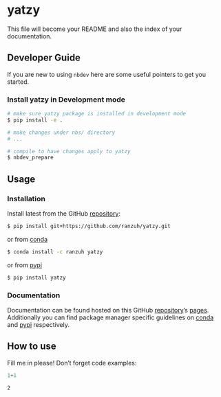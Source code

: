# yatzy


<!-- WARNING: THIS FILE WAS AUTOGENERATED! DO NOT EDIT! -->

This file will become your README and also the index of your
documentation.

## Developer Guide

If you are new to using `nbdev` here are some useful pointers to get you
started.

### Install yatzy in Development mode

``` sh
# make sure yatzy package is installed in development mode
$ pip install -e .

# make changes under nbs/ directory
# ...

# compile to have changes apply to yatzy
$ nbdev_prepare
```

## Usage

### Installation

Install latest from the GitHub
[repository](https://github.com/ranzuh/yatzy):

``` sh
$ pip install git+https://github.com/ranzuh/yatzy.git
```

or from [conda](https://anaconda.org/ranzuh/yatzy)

``` sh
$ conda install -c ranzuh yatzy
```

or from [pypi](https://pypi.org/project/yatzy/)

``` sh
$ pip install yatzy
```

### Documentation

Documentation can be found hosted on this GitHub
[repository](https://github.com/ranzuh/yatzy)’s
[pages](https://ranzuh.github.io/yatzy/). Additionally you can find
package manager specific guidelines on
[conda](https://anaconda.org/ranzuh/yatzy) and
[pypi](https://pypi.org/project/yatzy/) respectively.

## How to use

Fill me in please! Don’t forget code examples:

``` python
1+1
```

    2
